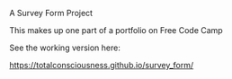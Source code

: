 A Survey Form Project

This makes up one part of a portfolio on Free Code Camp

See the working version here:

https://totalconsciousness.github.io/survey_form/
